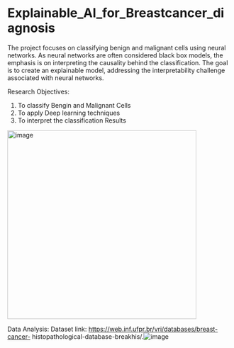 # Explainable_AI_for_Breastcancer_diagnosis
The project focuses on classifying benign and malignant cells using neural networks. As neural networks are often considered black box models, the emphasis is on interpreting the causality behind the classification. The goal is to create an explainable model, addressing the interpretability challenge associated with neural networks.

Research Objectives:
1. To classify Bengin and Malignant Cells 
2. To apply Deep learning techniques
3. To interpret the classification Results

<img width="426" alt="image" src="https://github.com/neihitha18/Explainable_AI_for_Breastcancer_diagnosis/assets/60841944/a82dd7a4-b065-4be6-932f-c65235c60afa">

Data Analysis: 
Dataset link: https://web.inf.ufpr.br/vri/databases/breast-cancer- histopathological-database-breakhis/.![image](https://github.com/neihitha18/Explainable_AI_for_Breastcancer_diagnosis/assets/60841944/f6d7e99a-7b01-4b87-95df-8d3f933b2f88)

